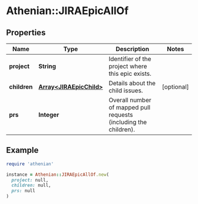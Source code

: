 # Athenian::JIRAEpicAllOf

## Properties

| Name | Type | Description | Notes |
| ---- | ---- | ----------- | ----- |
| **project** | **String** | Identifier of the project where this epic exists. |  |
| **children** | [**Array&lt;JIRAEpicChild&gt;**](JIRAEpicChild.md) | Details about the child issues. | [optional] |
| **prs** | **Integer** | Overall number of mapped pull requests (including the children). |  |

## Example

```ruby
require 'athenian'

instance = Athenian::JIRAEpicAllOf.new(
  project: null,
  children: null,
  prs: null
)
```

